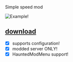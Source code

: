 Simple speed mod 

![Example!](./Gifs/example.gif?raw=true)

## [**download**](./Speed.dll?raw=true)

- [x] supports configuration!
- [x] modded server ONLY!
- [x] HauntedModMenu support!
